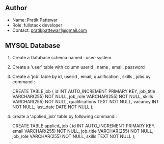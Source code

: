## Author
- Name: Pratik Pattewar
- Role: fullstack developer
- Contact: pratikpattewar1@gmail.com
## MYSQL Database 

1. Create a Database schema named :  user-system

2. Create a 'user' table with column userid , name , email, password   

3. Create a 'job' table by id, userid , email, qualification , skills , jobs by command :-
      
    CREATE TABLE job (
        id INT AUTO_INCREMENT PRIMARY KEY,
        job_title VARCHAR(255) NOT NULL,
        job_role VARCHAR(255) NOT NULL,
        skills VARCHAR(255) NOT NULL,
        qualifications TEXT NOT NULL,
        vacancy INT NOT NULL,
        last_date DATE NOT NULL
     );

4. create a 'applied_job' table by following command :

      CREATE TABLE applied_job (
    	   id INT AUTO_INCREMENT PRIMARY KEY,
    	   email VARCHAR(255) NOT NULL,
    	   job_title VARCHAR(255) NOT NULL,
    	   job_role VARCHAR(255) NOT NULL,
    	   skills TEXT NOT NULL
       );
